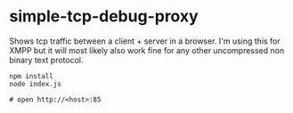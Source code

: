 # simple-tcp-debug-proxy

Shows tcp traffic between a client + server in a browser. I'm using this for XMPP but it will most likely also work fine for any other uncompressed non binary text protocol.

    npm install
    node index.js
    
    # open http://<host>:85

